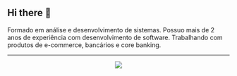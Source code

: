 ## Hi there 👋

Formado em análise e desenvolvimento de sistemas. Possuo mais de 2 anos de experiência com desenvolvimento de software. Trabalhando com produtos de e-commerce, bancários e core banking. 


---

<p align=center>
<a href="https://www.linkedin.com/in/brumotadev/"><img src="https://img.shields.io/badge/linkedin-%230077B5.svg?style=for-the-badge&logo=linkedin&logoColor=white"></a>
</p>
